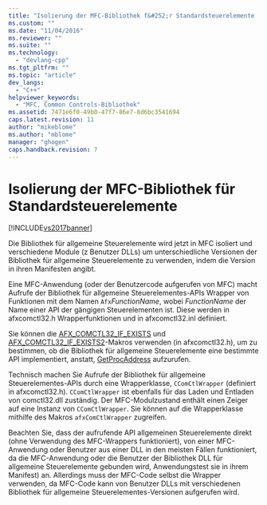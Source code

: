 ```yaml
---
title: "Isolierung der MFC-Bibliothek f&#252;r Standardsteuerelemente | Microsoft Docs"
ms.custom: ""
ms.date: "11/04/2016"
ms.reviewer: ""
ms.suite: ""
ms.technology: 
  - "devlang-cpp"
ms.tgt_pltfrm: ""
ms.topic: "article"
dev_langs: 
  - "C++"
helpviewer_keywords: 
  - "MFC, Common Controls-Bibliothek"
ms.assetid: 7471e6f0-49b0-47f7-86e7-8d6bc3541694
caps.latest.revision: 11
author: "mikeblome"
ms.author: "mblome"
manager: "ghogen"
caps.handback.revision: 7
---
```

# Isolierung der MFC-Bibliothek f&#252;r Standardsteuerelemente
[!INCLUDE[vs2017banner](../assembler/inline/includes/vs2017banner.md)]

Die Bibliothek für allgemeine Steuerelemente wird jetzt in MFC isoliert und verschiedene Module \(z Benutzer DLLs\) um unterschiedliche Versionen der Bibliothek für allgemeine Steuerelemente zu verwenden, indem die Version in ihren Manifesten angibt.  
  
 Eine MFC\-Anwendung \(oder der Benutzercode aufgerufen von MFC\) macht Aufrufe der Bibliothek für allgemeine Steuerelementes\-APIs Wrapper von Funktionen mit dem Namen `Afx`*FunctionName*, wobei *FunctionName* der Name einer API der gängigen Steuerelementen ist.  Diese werden in afxcomctl32.h Wrapperfunktionen und in afxcomctl32.inl definiert.  
  
 Sie können die [AFX\_COMCTL32\_IF\_EXISTS](../Topic/AFX_COMCTL32_IF_EXISTS.md) und [AFX\_COMCTL32\_IF\_EXISTS2](../Topic/AFX_COMCTL32_IF_EXISTS2.md)\-Makros verwenden \(in afxcomctl32.h\), um zu bestimmen, ob die Bibliothek für allgemeine Steuerelemente eine bestimmte API implementiert, anstatt, [GetProcAddress](../build/getprocaddress.md) aufzurufen.  
  
 Technisch machen Sie Aufrufe der Bibliothek für allgemeine Steuerelementes\-APIs durch eine Wrapperklasse, `CComCtlWrapper` \(definiert in afxcomctl32.h\).  `CComCtlWrapper` ist ebenfalls für das Laden und Entladen von comctl32.dll zuständig.  Der MFC\-Modulzustand enthält einen Zeiger auf eine Instanz von `CComCtlWrapper`.  Sie können auf die Wrapperklasse mithilfe des Makros `afxComCtlWrapper` zugreifen.  
  
 Beachten Sie, dass der aufrufende API allgemeinen Steuerelemente direkt \(ohne Verwendung des MFC\-Wrappers funktioniert\), von einer MFC\-Anwendung oder Benutzer aus einer DLL in den meisten Fällen funktioniert, da die MFC\-Anwendung oder die Benutzer der Bibliothek DLL für allgemeine Steuerelemente gebunden wird, Anwendungstest sie in ihrem Manifest\) an.  Allerdings muss der MFC\-Code selbst die Wrapper verwenden, da MFC\-Code kann von Benutzer DLLs mit verschiedenen Bibliothek für allgemeine Steuerelementes\-Versionen aufgerufen wird.